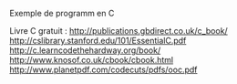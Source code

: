 Exemple de programm en C

Livre C gratuit :
http://publications.gbdirect.co.uk/c_book/
http://cslibrary.stanford.edu/101/EssentialC.pdf
http://c.learncodethehardway.org/book/
http://www.knosof.co.uk/cbook/cbook.html
http://www.planetpdf.com/codecuts/pdfs/ooc.pdf
